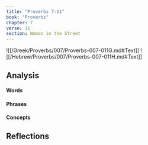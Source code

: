```yaml
---
title: "Proverbs 7:11"
book: "Proverbs"
chapter: 7
verse: 11
section: Woman in the Street
---
```

![[/Greek/Proverbs/007/Proverbs-007-011G.md#Text]]
![[/Hebrew/Proverbs/007/Proverbs-007-011H.md#Text]]

## Analysis

#### Words

#### Phrases

#### Concepts

## Reflections
